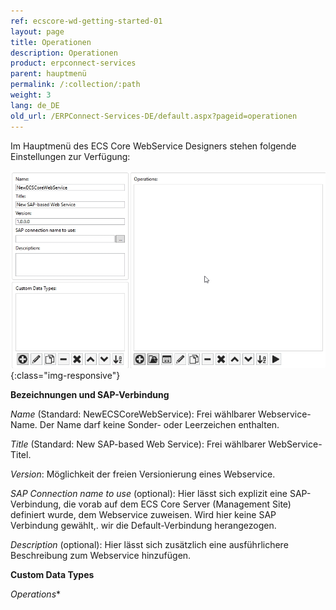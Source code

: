 ```yaml
---
ref: ecscore-wd-getting-started-01
layout: page
title: Operationen
description: Operationen
product: erpconnect-services
parent: hauptmenü
permalink: /:collection/:path
weight: 3
lang: de_DE
old_url: /ERPConnect-Services-DE/default.aspx?pageid=operationen
---
```


Im Hauptmenü des ECS Core WebService Designers stehen folgende Einstellungen zur Verfügung:

![WSD-15](/img/content/ecscore-wsd_15.jpg){:class="img-responsive"}

**Bezeichnungen und SAP-Verbindung**

*Name* (Standard: NewECSCoreWebService): Frei wählbarer Webservice-Name. Der Name darf keine Sonder- oder Leerzeichen enthalten.

*Title* (Standard: New SAP-based Web Service): Frei wählbarer WebService-Titel. 

*Version*: Möglichkeit der freien Versionierung eines Webservice.

*SAP Connection name to use* (optional): Hier lässt sich explizit eine SAP-Verbindung, die vorab auf dem ECS Core Server (Management Site) definiert wurde, dem Webservice zuweisen. Wird hier keine SAP Verbindung gewählt,. wir die Default-Verbindung herangezogen.   

*Description* (optional): Hier lässt sich zusätzlich eine ausführlichere Beschreibung zum Webservice hinzufügen.

**Custom Data Types**


*Operations**  

       

  